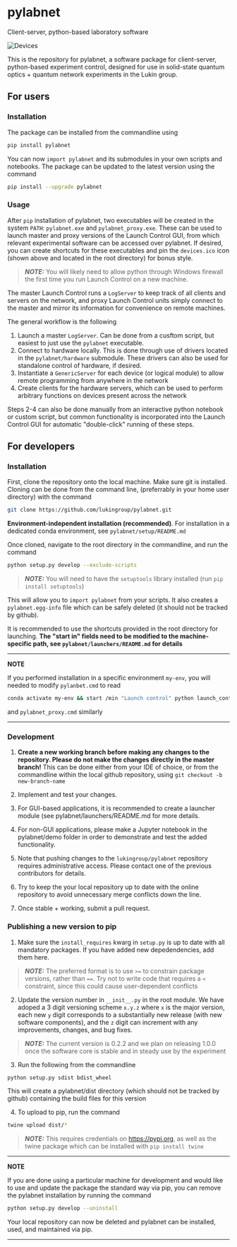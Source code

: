 # pylabnet

Client-server, python-based laboratory software

 ![Devices](https://raw.githubusercontent.com/lukingroup/pylabnet/packaging/devices.ico)

This is the repository for pylabnet, a software package for client-server, python-based experiment control, designed for use in solid-state quantum optics + quantum network experiments in the Lukin group. 

## For users

### Installation

The package can be installed from the commandline using
```bash
pip install pylabnet
```
You can now `import pylabnet` and its submodules in your own scripts and notebooks. The package can be updated to the latest version using the command
```bash
pip install --upgrade pylabnet
```

### Usage

 After `pip` installation of pylabnet, two executables will be created in the system `PATH`: `pylabnet.exe` and `pylabnet_proxy.exe`. These can be used to launch master and proxy versions of the Launch Control GUI, from which relevant experimental software can be accessed over pylabnet. If desired, you can create shortcuts for these executables and pin the `devices.ico` icon (shown above and located in the root directory) for bonus style.

 > **_NOTE:_** You will likely need to allow python through Windows firewall the first time you run Launch Control on a new machine.

The master Launch Control runs a `LogServer` to keep track of all clients and servers on the network, and proxy Launch Control units simply connect to the master and mirror its information for convenience on remote machines.

The general workflow is the following

1. Launch a master `LogServer`. Can be done from a cusftom script, but easiest to just use the `pylabnet` executable.
2. Connect to hardware locally. This is done through use of drivers located in the `pylabnet/hardware` submodule. These drivers can also be used for standalone control of hardware, if desired.
3. Instantiate a `GenericServer` for each device (or logical module) to allow remote programming from anywhere in the network
4. Create clients for the hardware servers, which can be used to perform arbitrary functions on devices present across the network

Steps 2-4 can also be done manually from an interactive python notebook or custom script, but common functionality is incorporated into the Launch Control GUI for automatic "double-click" running of these steps.

## For developers

### Installation

First, clone the repository onto the local machine. Make sure git is installed. Cloning can be done from the command line, (preferrably in your home user directory) with the command 
```bash
git clone https://github.com/lukingroup/pylabnet.git
```

**Environment-independent installation (recommended)**. For installation in a dedicated conda environment, see `pylabnet/setup/README.md`

Once cloned, navigate to the root directory in the commandline, and run the command
```bash
python setup.py develop --exclude-scripts
```
> **_NOTE:_** You will need to have the `setuptools` library installed (run `pip install setuptools`)

This will allow you to `import pylabnet` from your scripts. It also creates a `pylabnet.egg-info` file which can be safely deleted (it should not be tracked by github). 

It is recommended to use the shortcuts provided in the root directory for launching. **The "start in" fields need to be modified to the machine-specific path, see `pylabnet/launchers/README.md` for details**

---
**NOTE**

If you performed installation in a specific environment `my-env`, you will needed to modify `pylanbet.cmd` to read
```bash
conda activate my-env && start /min "Launch control" python launch_control.py -p
```
and `pylabnet_proxy.cmd` similarly

---

### Development

1. **Create a new working branch before making any changes to the repository. Please do not make the changes directly in the master branch!** This can be done either from your IDE of choice, or from the commandline within the local github repository, using `git checkout -b new-branch-name`  

2. Implement and test your changes.

3. For GUI-based applications, it is recommended to create a launcher module (see pylabnet/launchers/README.md for more details. 

4. For non-GUI applications, please make a Jupyter notebook in the pylabnet/demo folder in order to demonstrate and test the added functionality.

5. Note that pushing changes to the `lukingroup/pylabnet` repository requires administrative access. Please contact one of the previous contributors for details.

6. Try to keep the your local repository up to date with the online repository to avoid unnecessary merge conflicts down the line.

7. Once stable + working, submit a pull request. 

### Publishing a new version to pip

1. Make sure the `install_requires` kwarg in `setup.py` is up to date with all mandatory packages. If you have added new depedendencies, add them here. 
 > **_NOTE:_** The preferred format is to use `>=` to constrain package versions, rather than `==`. Try not to write code that requires a `<` constraint, since this could cause user-dependent conflicts

2. Update the version number in `__init__.py` in the root module. We have adoped a 3 digit versioning scheme `x.y.z` where `x` is the major version, each new `y` digit corresponds to a substantially new release (with new software components), and the `z` digit can increment with any improvements, changes, and bug fixes. 
 > **_NOTE:_** The current version is 0.2.2 and we plan on releasing 1.0.0 once the software core is stable and in steady use by the experiment

3. Run the following from the commandline
```bash
python setup.py sdist bdist_wheel
```
This will create a pylabnet/dist directory (which should not be tracked by github) containing the build files for this version

4. To upload to pip, run the command
```bash
twine upload dist/*
```
> **_NOTE:_** This requires credentials on https://pypi.org, as well as the twine package which can be installed with `pip install twine`
---
**NOTE**

If you are done using a particular machine for development and would like to use and update the package the standard way via pip, you can remove the pylabnet installation by running the command
```bash
python setup.py develop --uninstall
```

Your local repository can now be deleted and pylabnet can be installed, used, and maintained via pip.

---
